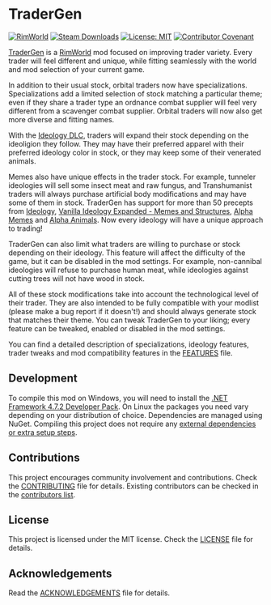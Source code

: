 TraderGen
===

[![RimWorld](https://img.shields.io/badge/RimWorld-1.3-informational)](https://rimworldgame.com/) [![Steam Downloads](https://img.shields.io/steam/downloads/2804121197)](https://steamcommunity.com/sharedfiles/filedetails/?id=2804121197) [![License: MIT](https://img.shields.io/badge/License-MIT-yellow.svg)](https://opensource.org/licenses/MIT) [![Contributor Covenant](https://img.shields.io/badge/Contributor%20Covenant-2.1-4baaaa.svg)](CODE_OF_CONDUCT.md)

[TraderGen](https://steamcommunity.com/sharedfiles/filedetails/?id=2804121197) is a [RimWorld](https://rimworldgame.com/) mod focused on improving trader variety. Every trader will feel different and unique, while fitting seamlessly with the world and mod selection of your current game.

In addition to their usual stock, orbital traders now have specializations. Specializations add a limited selection of stock matching a particular theme; even if they share a trader type an ordnance combat supplier will feel very different from a scavenger combat supplier. Orbital traders will now also get more diverse and fitting names.

With the [Ideology DLC](https://rimworldgame.com/ideology/), traders will expand their stock depending on the ideoligion they follow. They may have their preferred apparel with their preferred ideology color in stock, or they may keep some of their venerated animals.

Memes also have unique effects in the trader stock. For example, tunneler ideologies will sell some insect meat and raw fungus, and Transhumanist traders will always purchase artificial body modifications and may have some of them in stock. TraderGen has support for more than 50 precepts from [Ideology](https://rimworldwiki.com/wiki/Ideoligion#Precepts), [Vanilla Ideology Expanded - Memes and Structures](https://steamcommunity.com/sharedfiles/filedetails/?id=2636329500), [Alpha Memes](https://steamcommunity.com/sharedfiles/filedetails/?id=2661356814) and [Alpha Animals](https://steamcommunity.com/sharedfiles/filedetails/?id=1541721856). Now every ideology will have a unique approach to trading!

TraderGen can also limit what traders are willing to purchase or stock depending on their ideology. This feature will affect the difficulty of the game, but it can be disabled in the mod settings. For example, non-cannibal ideologies will refuse to purchase human meat, while ideologies against cutting trees will not have wood in stock.

All of these stock modifications take into account the technological level of their trader. They are also intended to be fully compatible with your modlist (please make a bug report if it doesn't!) and should always generate stock that matches their theme. You can tweak TraderGen to your liking; every feature can be tweaked, enabled or disabled in the mod settings.

You can find a detailed description of specializations, ideology features, trader tweaks and mod compatibility features in the [FEATURES](FEATURES.md) file.

Development
---

To compile this mod on Windows, you will need to install the [.NET Framework 4.7.2 Developer Pack](https://dotnet.microsoft.com/en-us/download/dotnet-framework/net472). On Linux the packages you need vary depending on your distribution of choice. Dependencies are managed using NuGet. Compiling this project does not require any [external dependencies or extra setup steps](https://ludeon.com/forums/index.php?topic=49914.0).

Contributions
---

This project encourages community involvement and contributions. Check the [CONTRIBUTING](CONTRIBUTING.md) file for details. Existing contributors can be checked in the [contributors list](https://gitlab.com/joseasoler/tradergen/-/graphs/main).

License
---

This project is licensed under the MIT license. Check the [LICENSE](LICENSE) file for details.

Acknowledgements
---

Read the [ACKNOWLEDGEMENTS](ACKNOWLEDGEMENTS.md) file for details.
